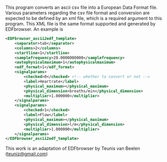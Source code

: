 This program converts an ascii csv file into a European Data Format file.
Various parameters regarding the csv file format and conversion
are expected to be defined by an xml file, which is a required
argument to this program.  This XML file is the same format supported
and generated by EDFbrowser. An example is

```xml
<EDFbrowser_ascii2edf_template>
    <separator>tab</separator>
    <columns>2</columns>
    <startline>1</startline>
    <samplefrequency>20.0000000000</samplefrequency>
    <autophysicalmaximum>1</autophysicalmaximum>
    <edf_format>1</edf_format>
    <signalparams>
        <checked>0</checked> <!-- whether to convert or not -->
        <label>Heartrate</label>
        <physical_maximum></physical_maximum>
        <physical_dimension>breaths/min</physical_dimension>
        <multiplier>1.000000</multiplier>
    </signalparams>
    <signalparams>
        <checked>1</checked>
        <label>Flow</label>
        <physical_maximum></physical_maximum>
        <physical_dimension>l/m</physical_dimension>
        <multiplier>1.000000</multiplier>
    </signalparams>
</EDFbrowser_ascii2edf_template>
```
 
This work is an adaptation of
EDFbrowser by Teunis van Beelen (teuniz@gmail.com)


